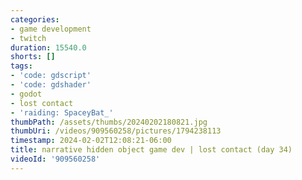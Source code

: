 ```yaml
---
categories:
- game development
- twitch
duration: 15540.0
shorts: []
tags:
- 'code: gdscript'
- 'code: gdshader'
- godot
- lost contact
- 'raiding: SpaceyBat_'
thumbPath: /assets/thumbs/20240202180821.jpg
thumbUri: /videos/909560258/pictures/1794238113
timestamp: 2024-02-02T12:08:21-06:00
title: narrative hidden object game dev | lost contact (day 34)
videoId: '909560258'
---
```

